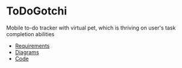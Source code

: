 # ToDoGotchi

Mobile to-do tracker with virtual pet, which is thriving on user's task completion abilities

- [Requirements](https://github.com/octolera/ToDoGotchi/blob/main/Requirements/SRS.md)
- [Diagrams](https://github.com/octolera/ToDoGotchi/blob/main/Diagrams/description/README.md)
- [Code](https://github.com/octolera/ToDoGotchi/tree/main/Code)

